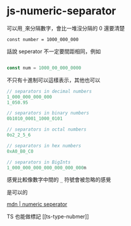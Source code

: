# js-numeric-separator



可以用`_`來分隔數字，會比一堆沒分隔的 0  還要清楚

```
const number = 1000_000_000
```
話說 seperator 不一定要間距相同，例如
```js

const num = 1000_00_000_0000
```
不只有十進制可以這樣表示，其他也可以

```js
// separators in decimal numbers
1_000_000_000_000
1_050.95

// separators in binary numbers
0b1010_0001_1000_0101

// separators in octal numbers
0o2_2_5_6

// separators in hex numbers
0xA0_B0_C0

// separators in BigInts
1_000_000_000_000_000_000_000n
```

感覺比較像數字中間的 `_` 符號會被忽略的感覺

是可以的

[mdn | numeric seperator](https://developer.mozilla.org/en-US/docs/Web/JavaScript/Reference/Lexical_grammar#numeric_separators)


TS 也能做標記 [[ts-type-nubmer]]